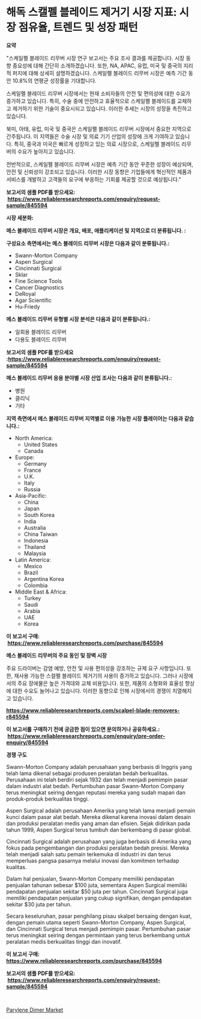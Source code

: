 <p><h1>해독 스캘펠 블레이드 제거기 시장 지표: 시장 점유율, 트렌드 및 성장 패턴</h1></p><p><strong>요약</strong></p>
<p><p>"스케일펠 블레이드 리무버 시장 연구 보고서는 주요 조사 결과를 제공합니다. 시장 동향 중요성에 대해 간단히 소개하겠습니다. 또한, NA, APAC, 유럽, 미국 및 중국의 지리적 퍼지에 대해 상세히 설명하겠습니다. 스케일펠 블레이드 리무버 시장은 예측 기간 동안 10.8%의 연평균 성장률을 기대합니다.</p><p>스케일펠 블레이드 리무버 시장에서는 현재 소비자들의 안전 및 편의성에 대한 수요가 증가하고 있습니다. 특히, 수술 중에 안전하고 효율적으로 스케일펠 블레이드를 교체하고 제거하기 위한 기술이 중요시되고 있습니다. 이러한 추세는 시장의 성장을 촉진하고 있습니다.</p><p>북미, 아태, 유럽, 미국 및 중국은 스케일펠 블레이드 리무버 시장에서 중요한 지역으로 간주됩니다. 이 지역들은 수술 시장 및 의료 기기 산업의 성장에 크게 기여하고 있습니다. 특히, 중국과 미국은 빠르게 성장하고 있는 의료 시장으로, 스케일펠 블레이드 리무버의 수요가 높아지고 있습니다.</p><p>전반적으로, 스케일펠 블레이드 리무버 시장은 예측 기간 동안 꾸준한 성장이 예상되며, 안전 및 신뢰성이 강조되고 있습니다. 이러한 시장 동향은 기업들에게 혁신적인 제품과 서비스를 개발하고 고객들의 요구에 부응하는 기회를 제공할 것으로 예상됩니다."</p></p>
<p><strong>보고서의 샘플 PDF를 받으세요: &nbsp;<a href="https://www.reliableresearchreports.com/enquiry/request-sample/845594">https://www.reliableresearchreports.com/enquiry/request-sample/845594</a></strong></p>
<p><strong>시장 세분화:</strong></p>
<p><strong> 메스 블레이드 리무버 시장은 개요, 배포, 애플리케이션 및 지역으로 더 분류됩니다. :</strong></p>
<p><strong>구성요소 측면에서는 메스 블레이드 리무버 시장은 다음과 같이 분류됩니다.:</strong></p>
<p><ul><li>Swann-Morton Company</li><li>Aspen Surgical</li><li>Cincinnati Surgical</li><li>Sklar</li><li>Fine Science Tools</li><li>Cancer Diagnostics</li><li>DeRoyal</li><li>Agar Scientific</li><li>Hu-Friedy</li></ul></p>
<p><strong> 메스 블레이드 리무버 유형별 시장 분석은 다음과 같이 분류됩니다.:</strong></p>
<p><ul><li>일회용 블레이드 리무버</li><li>다용도 블레이드 리무버</li></ul></p>
<p><strong>보고서의 샘플 PDF를 받으세요 :<a href="https://www.reliableresearchreports.com/enquiry/request-sample/845594">https://www.reliableresearchreports.com/enquiry/request-sample/845594</a></strong></p>
<p><strong> 메스 블레이드 리무버 응용 분야별 시장 산업 조사는 다음과 같이 분류됩니다.:</strong></p>
<p><ul><li>병원</li><li>클리닉</li><li>기타</li></ul></p>
<p><strong>지역 측면에서 메스 블레이드 리무버 지역별로 이용 가능한 시장 플레이어는 다음과 같습니다.:</strong></p>
<p><ul>
    <li>
        North America:
        <ul>
            <li>United States</li>
            <li>Canada</li>
        </ul>
    </li>
    <li>
        Europe:
        <ul>
            <li>Germany</li>
            <li>France</li>
            <li>U.K.</li>
            <li>Italy</li>
            <li>Russia</li>
        </ul>
    </li>
    <li>
        Asia-Pacific:
        <ul>
            <li>China</li>
            <li>Japan</li>
            <li>South Korea</li>
            <li>India</li>
            <li>Australia</li>
            <li>China Taiwan</li>
            <li>Indonesia</li>
            <li>Thailand</li>
            <li>Malaysia</li>
        </ul>
    </li>
    <li>
        Latin America:
        <ul>
            <li>Mexico</li>
            <li>Brazil</li>
            <li>Argentina Korea</li>
            <li>Colombia</li>
        </ul>
    </li>
    <li>
        Middle East & Africa:
        <ul>
            <li>Turkey</li>
            <li>Saudi</li>
            <li>Arabia</li>
            <li>UAE</li>
            <li>Korea</li>
        </ul>
    </li>
    </ul></p>
<p><strong>이 보고서 구매: &nbsp;<a href="https://www.reliableresearchreports.com/purchase/845594">https://www.reliableresearchreports.com/purchase/845594</a></strong></p>
<p><strong>메스 블레이드 리무버의 주요 동인 및 장벽 시장</strong></p>
<p><p>주요 드라이버는 감염 예방, 안전 및 사용 편의성을 강조하는 규제 요구 사항입니다. 또한, 재사용 가능한 스컬펠 블레이드 제거기의 사용이 증가하고 있습니다. 그러나 시장에서의 주요 장애물은 높은 가격대와 교체 비용입니다. 또한, 제품의 소형화와 효율성 향상에 대한 수요도 늘어나고 있습니다. 이러한 동향으로 인해 시장에서의 경쟁이 치열해지고 있습니다.</p></p>
<p><strong><a href="https://www.reliableresearchreports.com/scalpel-blade-removers-r845594">https://www.reliableresearchreports.com/scalpel-blade-removers-r845594</a></strong></p>
<p><strong>이 보고서를 구매하기 전에 궁금한 점이 있으면 문의하거나 공유하세요.: &nbsp;<a href="https://www.reliableresearchreports.com/enquiry/pre-order-enquiry/845594">https://www.reliableresearchreports.com/enquiry/pre-order-enquiry/845594</a></strong></p>
<p><strong>경쟁 구도</strong></p>
<p><p>Swann-Morton Company adalah perusahaan yang berbasis di Inggris yang telah lama dikenal sebagai produsen peralatan bedah berkualitas. Perusahaan ini telah berdiri sejak 1932 dan telah menjadi pemimpin pasar dalam industri alat bedah. Pertumbuhan pasar Swann-Morton Company terus meningkat seiring dengan reputasi mereka yang sudah mapan dan produk-produk berkualitas tinggi.</p><p>Aspen Surgical adalah perusahaan Amerika yang telah lama menjadi pemain kunci dalam pasar alat bedah. Mereka dikenal karena inovasi dalam desain dan produksi peralatan medis yang aman dan efisien. Sejak didirikan pada tahun 1999, Aspen Surgical terus tumbuh dan berkembang di pasar global.</p><p>Cincinnati Surgical adalah perusahaan yang juga berbasis di Amerika yang fokus pada pengembangan dan produksi peralatan bedah presisi. Mereka telah menjadi salah satu pemain terkemuka di industri ini dan terus memperluas pangsa pasarnya melalui inovasi dan komitmen terhadap kualitas.</p><p>Dalam hal penjualan, Swann-Morton Company memiliki pendapatan penjualan tahunan sebesar $100 juta, sementara Aspen Surgical memiliki pendapatan penjualan sekitar $50 juta per tahun. Cincinnati Surgical juga memiliki pendapatan penjualan yang cukup signifikan, dengan pendapatan sekitar $30 juta per tahun.</p><p>Secara keseluruhan, pasar penghilang pisau skalpel bersaing dengan kuat, dengan pemain utama seperti Swann-Morton Company, Aspen Surgical, dan Cincinnati Surgical terus menjadi pemimpin pasar. Pertumbuhan pasar terus meningkat seiring dengan permintaan yang terus berkembang untuk peralatan medis berkualitas tinggi dan inovatif.</p></p>
<p><strong>이 보고서 구매: &nbsp; <a href="https://www.reliableresearchreports.com/purchase/845594">https://www.reliableresearchreports.com/purchase/845594</a></strong></p>
<p><strong>보고서의 샘플 PDF를 받으세요: &nbsp;<a href="https://www.reliableresearchreports.com/enquiry/request-sample/845594">https://www.reliableresearchreports.com/enquiry/request-sample/845594</a></strong><strong></strong></p>
<p>&nbsp;</p>
<p><p><a href="https://five-trouble-98a.notion.site/Parylene-Dimer-Market-Dynamics-2024-2031-Also-about-Its-Market-Trends-Projections-and-Opportuniti-c179f100f23246c8b26f8a85fec84d75">Parylene Dimer Market</a></p></p>